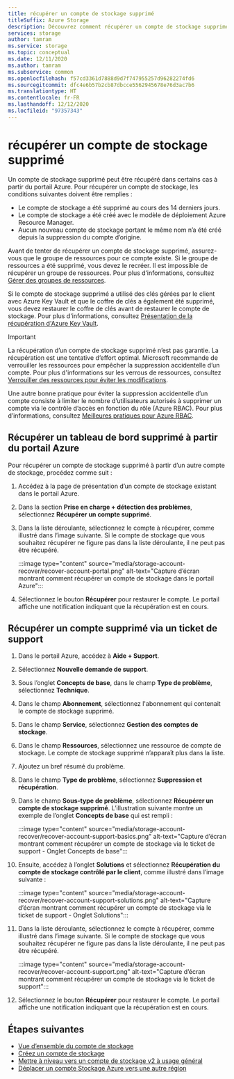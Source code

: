 ```yaml
---
title: récupérer un compte de stockage supprimé
titleSuffix: Azure Storage
description: Découvrez comment récupérer un compte de stockage supprimé dans le portail Azure.
services: storage
author: tamram
ms.service: storage
ms.topic: conceptual
ms.date: 12/11/2020
ms.author: tamram
ms.subservice: common
ms.openlocfilehash: f57cd3361d7888d9d7f747955257d96282274fd6
ms.sourcegitcommit: dfc4e6b57b2cb87dbcce5562945678e76d3ac7b6
ms.translationtype: HT
ms.contentlocale: fr-FR
ms.lasthandoff: 12/12/2020
ms.locfileid: "97357343"
---
```

# <a name="recover-a-deleted-storage-account"></a>récupérer un compte de stockage supprimé

Un compte de stockage supprimé peut être récupéré dans certains cas à partir du portail Azure. Pour récupérer un compte de stockage, les conditions suivantes doivent être remplies :

- Le compte de stockage a été supprimé au cours des 14 derniers jours.
- Le compte de stockage a été créé avec le modèle de déploiement Azure Resource Manager.
- Aucun nouveau compte de stockage portant le même nom n’a été créé depuis la suppression du compte d’origine.

Avant de tenter de récupérer un compte de stockage supprimé, assurez-vous que le groupe de ressources pour ce compte existe. Si le groupe de ressources a été supprimé, vous devez le recréer. Il est impossible de récupérer un groupe de ressources. Pour plus d’informations, consultez [Gérer des groupes de ressources](../../azure-resource-manager/management/manage-resource-groups-portal.md).

Si le compte de stockage supprimé a utilisé des clés gérées par le client avec Azure Key Vault et que le coffre de clés a également été supprimé, vous devez restaurer le coffre de clés avant de restaurer le compte de stockage. Pour plus d'informations, consultez [Présentation de la récupération d'Azure Key Vault](../../key-vault/general/key-vault-recovery.md).

> [!IMPORTANT]
> La récupération d’un compte de stockage supprimé n’est pas garantie. La récupération est une tentative d’effort optimal. Microsoft recommande de verrouiller les ressources pour empêcher la suppression accidentelle d’un compte. Pour plus d'informations sur les verrous de ressources, consultez [Verrouiller des ressources pour éviter les modifications](../../azure-resource-manager/management/lock-resources.md).
>
> Une autre bonne pratique pour éviter la suppression accidentelle d’un compte consiste à limiter le nombre d’utilisateurs autorisés à supprimer un compte via le contrôle d’accès en fonction du rôle (Azure RBAC). Pour plus d’informations, consultez [Meilleures pratiques pour Azure RBAC](../../role-based-access-control/best-practices.md).

## <a name="recover-a-deleted-account-from-the-azure-portal"></a>Récupérer un tableau de bord supprimé à partir du portail Azure

Pour récupérer un compte de stockage supprimé à partir d’un autre compte de stockage, procédez comme suit :

1. Accédez à la page de présentation d’un compte de stockage existant dans le portail Azure.
1. Dans la section **Prise en charge + détection des problèmes**, sélectionnez **Récupérer un compte supprimé**.
1. Dans la liste déroulante, sélectionnez le compte à récupérer, comme illustré dans l’image suivante. Si le compte de stockage que vous souhaitez récupérer ne figure pas dans la liste déroulante, il ne peut pas être récupéré.

    :::image type="content" source="media/storage-account-recover/recover-account-portal.png" alt-text="Capture d’écran montrant comment récupérer un compte de stockage dans le portail Azure":::

1. Sélectionnez le bouton **Récupérer** pour restaurer le compte. Le portail affiche une notification indiquant que la récupération est en cours.

## <a name="recover-a-deleted-account-via-a-support-ticket"></a>Récupérer un compte supprimé via un ticket de support

1. Dans le portail Azure, accédez à **Aide + Support**.
1. Sélectionnez **Nouvelle demande de support**.
1. Sous l’onglet **Concepts de base**, dans le champ **Type de problème**, sélectionnez **Technique**.
1. Dans le champ **Abonnement**, sélectionnez l'abonnement qui contenait le compte de stockage supprimé.
1. Dans le champ **Service**, sélectionnez **Gestion des comptes de stockage**.
1. Dans le champ **Ressources**, sélectionnez une ressource de compte de stockage. Le compte de stockage supprimé n’apparaît plus dans la liste.
1. Ajoutez un bref résumé du problème.
1. Dans le champ **Type de problème**, sélectionnez **Suppression et récupération**.
1. Dans le champ **Sous-type de problème**, sélectionnez **Récupérer un compte de stockage supprimé**. L’illustration suivante montre un exemple de l’onglet **Concepts de base** qui est rempli :

    :::image type="content" source="media/storage-account-recover/recover-account-support-basics.png" alt-text="Capture d’écran montrant comment récupérer un compte de stockage via le ticket de support - Onglet Concepts de base":::

1. Ensuite, accédez à l’onglet **Solutions** et sélectionnez **Récupération du compte de stockage contrôlé par le client**, comme illustré dans l’image suivante :

    :::image type="content" source="media/storage-account-recover/recover-account-support-solutions.png" alt-text="Capture d’écran montrant comment récupérer un compte de stockage via le ticket de support - Onglet Solutions":::

1. Dans la liste déroulante, sélectionnez le compte à récupérer, comme illustré dans l’image suivante. Si le compte de stockage que vous souhaitez récupérer ne figure pas dans la liste déroulante, il ne peut pas être récupéré.

    :::image type="content" source="media/storage-account-recover/recover-account-support.png" alt-text="Capture d’écran montrant comment récupérer un compte de stockage via le ticket de support":::

1. Sélectionnez le bouton **Récupérer** pour restaurer le compte. Le portail affiche une notification indiquant que la récupération est en cours.

## <a name="next-steps"></a>Étapes suivantes

- [Vue d’ensemble du compte de stockage](storage-account-overview.md)
- [Créez un compte de stockage](storage-account-create.md)
- [Mettre à niveau vers un compte de stockage v2 à usage général](storage-account-upgrade.md)
- [Déplacer un compte Stockage Azure vers une autre région](storage-account-move.md)
